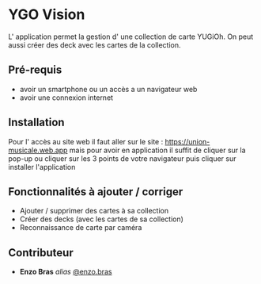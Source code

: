 # YGO Vision

L' application permet la gestion d' une collection de carte YUGiOh. On peut aussi créer des deck avec les cartes de la collection.

## Pré-requis

- avoir un smartphone ou un accès a un navigateur web
- avoir une connexion internet

## Installation

Pour l' accès au site web il faut aller sur le site : https://union-musicale.web.app mais pour avoir en application il suffit de cliquer sur la pop-up ou cliquer sur les 3 points de votre navigateur puis cliquer sur installer l'application

## Fonctionnalités à ajouter / corriger

* Ajouter / supprimer des cartes à sa collection
* Créer des decks (avec les cartes de sa collection)
* Reconnaissance de carte par caméra


## Contributeur

* **Enzo Bras** _alias_ [@enzo.bras](https://github.com/enzo.bras)